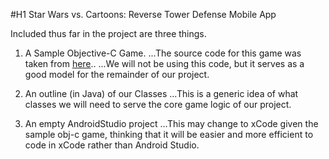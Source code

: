 #H1 Star Wars vs. Cartoons: Reverse Tower Defense Mobile App

Included thus far in the project are three things. 

1. A Sample Objective-C Game. 
...The source code for this game was taken from [here](https://www.raywenderlich.com/37701/how-to-make-a-tower-defense-game-tutorial)..
...We will not be using this code, but it serves as a good model for the remainder of our project. 

2. An outline (in Java) of our Classes
...This is a generic idea of what classes we will need to serve the core game logic of our project. 

3. An empty AndroidStudio project
...This may change to xCode given the sample obj-c game, thinking that it will be easier and more efficient to code in xCode rather than Android Studio.
